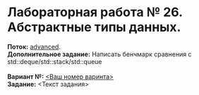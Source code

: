  # Лабораторная работа № 26. Абстрактные типы данных.
**Поток:** <ins>advanced</ins>.</br>**Дополнительное задание:** Написать бенчмарк сравнения с std::deque/std::stack/std::queue</br></br>**Вариант №:** <ins><Ваш номер варинта></ins></br>**Задание:** <Текст задания>
